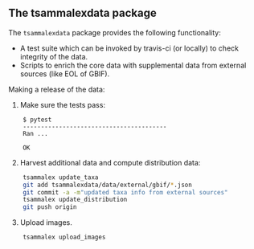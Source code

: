 The tsammalexdata package
-------------------------

The ``tsammalexdata`` package provides the following functionality:

- A test suite which can be invoked by travis-ci (or locally) to check integrity of the data.
- Scripts to enrich the core data with supplemental data from external sources (like EOL of GBIF).


Making a release of the data:

1. Make sure the tests pass:
```
    $ pytest
    ----------------------------------------
    Ran ...

    OK
```
2. Harvest additional data and compute distribution data:
```bash
    tsammalex update_taxa
    git add tsammalexdata/data/external/gbif/*.json
    git commit -a -m"updated taxa info from external sources"
    tsammalex update_distribution
    git push origin
```
3. Upload images.
```bash
    tsammalex upload_images
```
